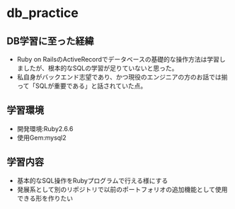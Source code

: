 # db_practice
## DB学習に至った経緯
- Ruby on RailsのActiveRecordでデータベースの基礎的な操作方法は学習しましたが、根本的なSQLの学習が足りていないと思った。
- 私自身がバックエンド志望であり、かつ現役のエンジニアの方のお話では揃って「SQLが重要である」と話されていた点。

## 学習環境
- 開発環境:Ruby2.6.6
- 使用Gem:mysql2

## 学習内容
- 基本的なSQL操作をRubyプログラムで行える様にする
- 発展系として別のリポジトリで以前のポートフォリオの追加機能として使用できる形を作りたい
